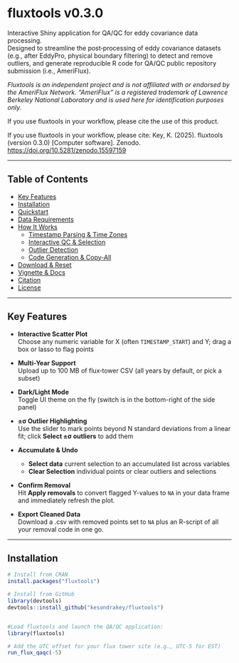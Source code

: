 # fluxtools v0.3.0

Interactive Shiny application for QA/QC for eddy covariance data processing.  
Designed to streamline the post‐processing of eddy covariance datasets (e.g., after EddyPro, physical boundary filtering) to detect and remove outliers, and generate reproducible R code for QA/QC public repository submission (i.e., AmeriFlux).

*Fluxtools is an independent project and is not affiliated with or endorsed by the AmeriFlux Network. “AmeriFlux” is a registered trademark of Lawrence Berkeley National Laboratory and is used here for identification purposes only.*

If you use fluxtools in your workflow, please cite the use of this product. 

If you use fluxtools in your workflow, please cite:
Key, K. (2025). fluxtools (version 0.3.0) [Computer software]. Zenodo. https://doi.org/10.5281/zenodo.15597159

---

## Table of Contents

- [Key Features](#key-features)  
- [Installation](#installation)  
- [Quickstart](#quickstart)  
- [Data Requirements](#data-requirements)  
- [How It Works](#how-it-works)  
  - [Timestamp Parsing & Time Zones](#timestamp-parsing--time-zones)  
  - [Interactive QC & Selection](#interactive-qc--selection)  
  - [Outlier Detection](#outlier-detection)  
  - [Code Generation & Copy-All](#code-generation--copy-all)  
- [Download & Reset](#download--reset)  
- [Vignette & Docs](#vignette--docs)  
- [Citation](#citation)  
- [License](#license)  

---

## Key Features

- **Interactive Scatter Plot**  
  Choose any numeric variable for X (often `TIMESTAMP_START`) and Y; drag a box or lasso to flag points

- **Multi-Year Support**  
  Upload up to 100 MB of flux‐tower CSV (all years by default, or pick a subset)

- **Dark/Light Mode**  
  Toggle UI theme on the fly (switch is in the bottom-right of the side panel)

- **±σ Outlier Highlighting**  
  Use the slider to mark points beyond N standard deviations from a linear fit; click **Select ±σ outliers** to add them

- **Accumulate & Undo**  
  - **Select data** current selection to an accumulated list across variables
  - **Clear Selection** individual points or clear outliers and selections

- **Confirm Removal**  
  Hit **Apply removals** to convert flagged Y-values to `NA` in your data frame and immediately refresh the plot.

- **Export Cleaned Data**  
  Download a .csv with removed points set to `NA` plus an R-script of all your removal code in one go.

---

## Installation

```r
# Install from CRAN 
install.packages("fluxtools")

# Install from GitHub
library(devtools) 
devtools::install_github("kesondrakey/fluxtools")


#Load fluxtools and launch the QA/QC application:
library(fluxtools)

# Add the UTC offset for your flux tower site (e.g., UTC-5 for EST)
run_flux_qaqc(-5)
